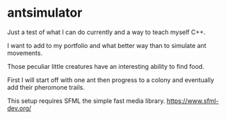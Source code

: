 # antsimulator

Just a test of what I can do currently and a way to teach myself C++.

I want to add to my portfolio and what better way than to simulate ant movements.

Those peculiar little creatures have an interesting ability to find food.

First I will start off with one ant then progress to a colony and eventually add their pheromone trails.

This setup requires SFML the simple fast media library. https://www.sfml-dev.org/
